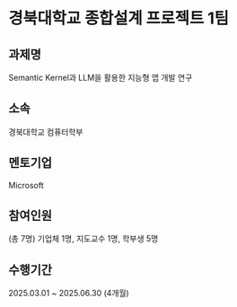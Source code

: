 # 경북대학교 종합설계 프로젝트 1팀

## 과제명 
Semantic Kernel과 LLM을 활용한 지능형 앱 개발 연구

## 소속
경북대학교 컴퓨터학부

## 멘토기업
Microsoft

## 참여인원
(총 7명) 기업체 1명, 지도교수 1명, 학부생 5명

## 수행기간
2025.03.01 ~ 2025.06.30 (4개월)
